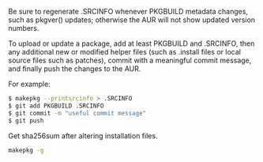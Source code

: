 Be sure to regenerate .SRCINFO whenever PKGBUILD metadata changes, such as pkgver() updates; otherwise the AUR will not show updated version numbers.

To upload or update a package, add at least PKGBUILD and .SRCINFO, then any additional new or modified helper files (such as .install files or local source files such as patches), commit with a meaningful commit message, and finally push the changes to the AUR.

For example:

```bash
$ makepkg --printsrcinfo > .SRCINFO
$ git add PKGBUILD .SRCINFO
$ git commit -m "useful commit message"
$ git push
```


Get sha256sum after altering installation files.

```bash
makepkg -g
```

